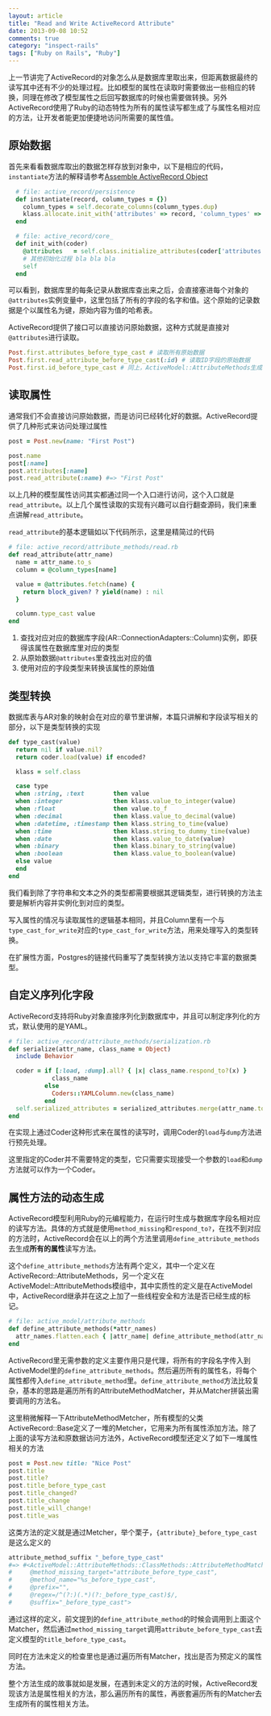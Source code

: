 ```yaml
---
layout: article
title: "Read and Write ActiveRecord Attribute"
date: 2013-09-08 10:52
comments: true
category: "inspect-rails"
tags: ["Ruby on Rails", "Ruby"]
---
```


上一节讲完了ActiveRecord的对象怎么从是数据库里取出来，但距离数据最终的读写其中还有不少的处理过程。比如模型的属性在读取时需要做出一些相应的转换，同理在修改了模型属性之后回写数据库的时候也需要做转换。另外ActiveRecord使用了Ruby的动态特性为所有的属性读写都生成了与属性名相对应的方法，让开发者能更加便捷地访问所需要的属性值。


## 原始数据

首先来看看数据库取出的数据怎样存放到对象中，以下是相应的代码，`instantiate`方法的解释请参考[Assemble ActiveRecord Object](/2013/07/26/assemble-ar-object)

```ruby
  # file: active_record/persistence
  def instantiate(record, column_types = {})
    column_types = self.decorate_columns(column_types.dup)
    klass.allocate.init_with('attributes' => record, 'column_types' => column_types)
  end

  # file: active_record/core_
  def init_with(coder)
    @attributes   = self.class.initialize_attributes(coder['attributes'])
    # 其他初始化过程 bla bla bla
    self
  end
```

可以看到，数据库里的每条记录从数据库查出来之后，会直接塞进每个对象的`@attributes`实例变量中，这里包括了所有的字段的名字和值。这个原始的记录数据是个以属性名为键，原始内容为值的哈希表。

ActiveRecord提供了接口可以直接访问原始数据，这种方式就是直接对`@attributes`进行读取。

```ruby
Post.first.attributes_before_type_cast # 读取所有原始数据
Post.first.read_attribute_before_type_cast(:id) # 读取ID字段的原始数据
Post.first.id_before_type_cast # 同上，ActiveModel::AttributeMethods生成的DSL
```

## 读取属性

通常我们不会直接访问原始数据，而是访问已经转化好的数据。ActiveRecord提供了几种形式来访问处理过属性

```ruby
post = Post.new(name: "First Post")

post.name
post[:name]
post.attributes[:name]
post.read_attribute(:name) #=> "First Post"
```

以上几种的模型属性访问其实都通过同一个入口进行访问，这个入口就是`read_attribute`。以上几个属性读取的实现有兴趣可以自行翻查源码，我们来重点讲解`read_attribute`。

`read_attribute`的基本逻辑如以下代码所示，这里是精简过的代码

```ruby
# file: active_record/attribute_methods/read.rb
def read_attribute(attr_name)
  name = attr_name.to_s
  column = @column_types[name]

  value = @attributes.fetch(name) {
    return block_given? ? yield(name) : nil
  }

  column.type_cast value
end
```

1. 查找对应对应的数据库字段(AR::ConnectionAdapters::Column)实例，即获得该属性在数据库里对应的类型
2. 从原始数据`@attributes`里查找出对应的值
3. 使用对应的字段类型来转换该属性的原始值

## 类型转换

数据库表与AR对象的映射会在对应的章节里讲解，本篇只讲解和字段读写相关的部分，以下是类型转换的实现

```ruby
def type_cast(value)
  return nil if value.nil?
  return coder.load(value) if encoded?

  klass = self.class

  case type
  when :string, :text        then value
  when :integer              then klass.value_to_integer(value)
  when :float                then value.to_f
  when :decimal              then klass.value_to_decimal(value)
  when :datetime, :timestamp then klass.string_to_time(value)
  when :time                 then klass.string_to_dummy_time(value)
  when :date                 then klass.value_to_date(value)
  when :binary               then klass.binary_to_string(value)
  when :boolean              then klass.value_to_boolean(value)
  else value
  end
end
```

我们看到除了字符串和文本之外的类型都需要根据其逻辑类型，进行转换的方法主要是解析内容并实例化到对应的类型。

写入属性的情况与读取属性的逻辑基本相同，并且Column里有一个与`type_cast_for_write`对应的`type_cast_for_write`方法，用来处理写入的类型转换。

在扩展性方面，Postgres的链接代码重写了类型转换方法以支持它丰富的数据类型。

## 自定义序列化字段

ActiveRecord支持将Ruby对象直接序列化到数据库中，并且可以制定序列化的方式，默认使用的是YAML。

```ruby
# file: active_record/attribute_methods/serialization.rb
def serialize(attr_name, class_name = Object)
  include Behavior

  coder = if [:load, :dump].all? { |x| class_name.respond_to?(x) }
            class_name
          else
            Coders::YAMLColumn.new(class_name)
          end
  self.serialized_attributes = serialized_attributes.merge(attr_name.to_s => coder)
end
```

在实现上通过Coder这种形式来在属性的读写时，调用Coder的`load`与`dump`方法进行预先处理。

这里指定的Coder并不需要特定的类型，它只需要实现接受一个参数的`load`和`dump`方法就可以作为一个Coder。

## 属性方法的动态生成

ActiveRecord模型利用Ruby的元编程能力，在运行时生成与数据库字段名相对应的读写方法。具体的方式就是使用`method_missing`和`respond_to?`，在找不到对应的方法时，ActiveRecord会在以上的两个方法里调用`define_attribute_methods`去生成**所有的属性**读写方法。

这个`define_attribute_methods`方法有两个定义，其中一个定义在ActiveRecord::AttributeMethods，另一个定义在ActiveModel::AttributeMethods模组中，其中实质性的定义是在ActiveModel中，ActiveRecord继承并在这之上加了一些线程安全和方法是否已经生成的标记。

```ruby
# file: active_model/attribute_methods
def define_attribute_methods(*attr_names)
  attr_names.flatten.each { |attr_name| define_attribute_method(attr_name) }
end
```

ActiveRecord里无需参数的定义主要作用只是代理，将所有的字段名字传入到ActiveModel里的`define_attribute_methods`。然后遍历所有的属性名，将每个属性都传入`define_attribute_method`里。`define_attribute_method`方法比较复杂，基本的思路是遍历所有的AttributeMethodMatcher，并从Matcher拼装出需要调用的方法名。

这里稍微解释一下AttributeMethodMetcher，所有模型的父类ActiveRecord::Base定义了一堆的Metcher，它用来为所有属性添加方法。除了上面的读写方法和原数据访问方法外，ActiveRecord模型还定义了如下一堆属性相关的方法

```ruby
post = Post.new title: "Nice Post"
post.title
post.title?
post.title_before_type_cast
post.title_changed?
post.title_change
post.title_will_change!
post.title_was
```

这类方法的定义就是通过Metcher，举个栗子，`{attribute}_before_type_cast`是这么定义的

```ruby
attribute_method_suffix "_before_type_cast"
#=> #<ActiveModel::AttributeMethods::ClassMethods::AttributeMethodMatcher:0x007fb36c41ddf0
#     @method_missing_target="attribute_before_type_cast",
#     @method_name="%s_before_type_cast",
#     @prefix="",
#     @regex=/^(?:)(.*)(?:_before_type_cast)$/,
#     @suffix="_before_type_cast">
```

通过这样的定义，前文提到的`define_attribute_method`的时候会调用到上面这个Matcher，然后通过`method_missing_target`调用`attribute_before_type_cast`去定义模型的`title_before_type_cast`。

同时在方法未定义的检查里也是通过遍历所有Matcher，找出是否为预定义的属性方法。

整个方法生成的故事就如是发展，在遇到未定义的方法的时候，ActiveRecord发现该方法是属性相关的方法，那么遍历所有的属性，再嵌套遍历所有的Matcher去生成所有的属性相关方法。
